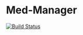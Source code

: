# Med-Manager

[![Build Status](https://travis-ci.org/harmittaa/travis-example-android.svg?branch=master)](https://travis-ci.org/sommyj/Med-Manager)
